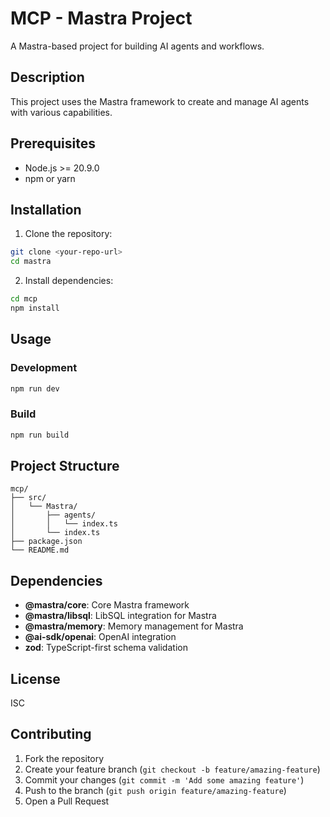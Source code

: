 # MCP - Mastra Project

A Mastra-based project for building AI agents and workflows.

## Description

This project uses the Mastra framework to create and manage AI agents with various capabilities.

## Prerequisites

- Node.js >= 20.9.0
- npm or yarn

## Installation

1. Clone the repository:
```bash
git clone <your-repo-url>
cd mastra
```

2. Install dependencies:
```bash
cd mcp
npm install
```

## Usage

### Development
```bash
npm run dev
```

### Build
```bash
npm run build
```

## Project Structure

```
mcp/
├── src/
│   └── Mastra/
│       ├── agents/
│       │   └── index.ts
│       └── index.ts
├── package.json
└── README.md
```

## Dependencies

- **@mastra/core**: Core Mastra framework
- **@mastra/libsql**: LibSQL integration for Mastra
- **@mastra/memory**: Memory management for Mastra
- **@ai-sdk/openai**: OpenAI integration
- **zod**: TypeScript-first schema validation

## License

ISC

## Contributing

1. Fork the repository
2. Create your feature branch (`git checkout -b feature/amazing-feature`)
3. Commit your changes (`git commit -m 'Add some amazing feature'`)
4. Push to the branch (`git push origin feature/amazing-feature`)
5. Open a Pull Request
